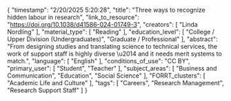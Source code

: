 {
    "timestamp": "2/20/2025 5:20:28",
    "title": "Three ways to recognize hidden labour in research",
    "link_to_resource": "https://doi.org/10.1038/d41586-024-01749-3",
    "creators": [
        "Linda Nordling"
    ],
    "material_type": [
        "Reading"
    ],
    "education_level": [
        "College / Upper Division (Undergraduates)",
        "Graduate / Professional"
    ],
    "abstract": "From designing studies and translating science to technical services, the work of support staff is highly diverse \u2014 and it needs merit systems to match.",
    "language": [
        "English"
    ],
    "conditions_of_use": "CC BY",
    "primary_user": [
        "Student",
        "Teacher"
    ],
    "subject_areas": [
        "Business and Communication",
        "Education",
        "Social Science"
    ],
    "FORRT_clusters": [
        "Academic Life and Culture"
    ],
    "tags": [
        "Careers",
        "Research Management",
        "Research Support Staff"
    ]
}